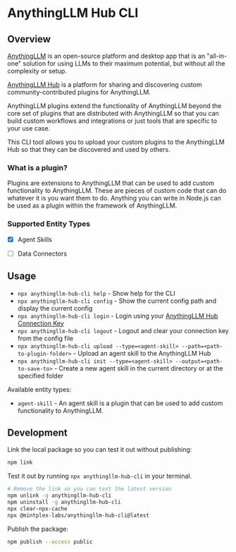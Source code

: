 # AnythingLLM Hub CLI

## Overview 

[AnythingLLM](https://github.com/Mintplex-Labs/anything-llm) is an open-source platform and desktop app that is an "all-in-one" solution for using LLMs to their maximum potential, but without all the complexity or setup.

[AnythingLLM Hub](https://hub.anythingllm.com) is a platform for sharing and discovering custom community-contributed plugins for AnythingLLM.

AnythingLLM plugins extend the functionality of AnythingLLM beyond the core set of plugins that are distributed with AnythingLLM so that you can build custom workflows and integrations or just tools that are specific to your use case.

This CLI tool allows you to upload your custom plugins to the AnythingLLM Hub so that they can be discovered and used by others.

### What is a plugin?

Plugins are extensions to AnythingLLM that can be used to add custom functionality to AnythingLLM. These are pieces of custom code that can do whatever it is you want them to do. Anything you can write in Node.js can be used as a plugin within the framework of AnythingLLM.

### Supported Entity Types

- [x] Agent Skills
- [ ] Data Connectors


## Usage

- `npx anythingllm-hub-cli help` - Show help for the CLI
- `npx anythingllm-hub-cli config` - Show the current config path and display the current config
- `npx anythingllm-hub-cli login` - Login using your [AnythingLLM Hub Connection Key](https://hub.anythingllm.com/me)
- `npx anythingllm-hub-cli logout` - Logout and clear your connection key from the config file
- `npx anythingllm-hub-cli upload --type=<agent-skill> --path=<path-to-plugin-folder>` - Upload an agent skill to the AnythingLLM Hub
- `npx anythingllm-hub-cli init --type=<agent-skill> --output=<path-to-save-to>` - Create a new agent skill in the current directory or at the specified folder

Available entity types:
- `agent-skill` - An agent skill is a plugin that can be used to add custom functionality to AnythingLLM.


## Development
Link the local package so you can test it out without publishing:
```bash
npm link
```

Test it out by running `npx anythingllm-hub-cli` in your terminal.

```bash
# Remove the link so you can test the latest version
npm unlink -g anythingllm-hub-cli
npm uninstall -g anythingllm-hub-cli
npx clear-npx-cache
npx @mintplex-labs/anythingllm-hub-cli@latest
```

Publish the package:
```bash
npm publish --access public
```